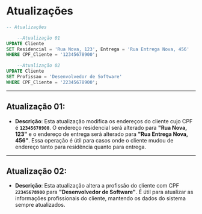 # Atualizações

```sql
-- Atualizações

	--Atualização 01
UPDATE Cliente 
SET Residencial = 'Rua Nova, 123', Entrega = 'Rua Entrega Nova, 456' 
WHERE CPF_Cliente = '12345678900';

	--Atualização 02
UPDATE Cliente 
SET Profissao = 'Desenvolvedor de Software' 
WHERE CPF_Cliente = '22345678900';
```

---

## Atualização 01:

- **Descrição**: Esta atualização modifica os endereços do cliente cujo CPF é **`12345678900`**. O endereço residencial será alterado para **"Rua Nova, 123"** e o endereço de entrega será alterado para **"Rua Entrega Nova, 456"**. Essa operação é útil para casos onde o cliente mudou de endereço tanto para residência quanto para entrega.

---

## Atualização 02:

- **Descrição**: Esta atualização altera a profissão do cliente com CPF **`22345678900`** para **"Desenvolvedor de Software"**. É útil para atualizar as informações profissionais do cliente, mantendo os dados do sistema sempre atualizados.